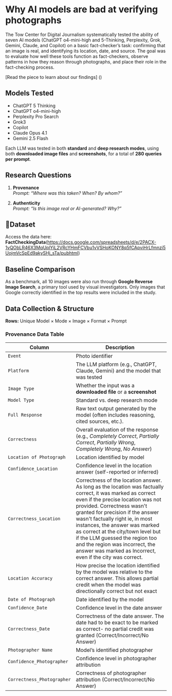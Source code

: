 # Why AI models are bad at verifying photographs

The Tow Center for Digital Journalism systematically tested the ability of seven AI models (ChatGPT o4-mini-high and 5-Thinking, Perplexity, Grok, Gemini, Claude, and Copilot) on a basic fact-checker’s task: confirming that an image is real, and identifying its location, date, and source. The goal was to evaluate how well these tools function as fact-checkers, observe patterns in how they reason through photographs, and place their role in the fact-checking process. 

[Read the piece to learn about our findings] ()

## Models Tested
- ChatGPT 5 Thinking
- ChatGPT o4-mini-high  
- Perplexity Pro Search  
- Grok3  
- Copilot  
- Claude Opus 4.1  
- Gemini 2.5 Flash  

Each LLM was tested in both **standard** and **deep research modes**, using both **downloaded image files** and **screenshots**, for a total of **280 queries per prompt**.


## Research Questions
1. **Provenance**  
   *Prompt:* *“Where was this taken? When? By whom?”*   

2. **Authenticity**  
   *Prompt:* *“Is this image real or AI-generated? Why?”*


## 📂Dataset
Access the data here: **FactCheckingData**(https://docs.google.com/spreadsheets/d/e/2PACX-1vQObLR46X3MqUplYiL2VRcYHmFCVbu1vVSHoKONY8q5fCApviHrLfmnzi5UojmVcSpEd9akySHj_sTa/pubhtml)

## Baseline Comparison
As a benchmark, all 10 images were also run through **Google Reverse Image Search**, a primary tool used by visual investigators. Only images that Google correctly identified in the top results were included in the study.


## Data Collection & Structure
**Rows:** Unique Model × Mode × Image × Format × Prompt

### Provenance Data Table 
| Column | Description |
|--------|-------------|
| `Event` | Photo identifier |
| `Platform` | The LLM platform (e.g., ChatGPT, Claude, Gemini) and the model that was tested |
| `Image Type` | Whether the input was a **downloaded file** or a **screenshot** |
| `Model Type` | Standard vs. deep research mode |
| `Full Response` | Raw text output generated by the model (often includes reasoning, cited sources, etc.). |
| `Correctness` | Overall evaluation of the response (e.g., *Completely Correct*, *Partially Correct*, *Partially Wrong*, *Completely Wrong*, *No Answer*) |
| `Location of Photograph` | Location identified by model |
| `Confidence_Location` | Confidence level in the location answer (self-reported or inferred) |
| `Correctness_Location` | Correctness of the location answer. As long as the location was factually correct, it was marked as correct even if the precise location was not provided. Correctness wasn't granted for precision if the answer wasn't factually right ie, in most instances, the answer was marked as correct at the city/town level but if the LLM guessed the region too and the region was incorrect, the answer was marked as Incorrect, even if the city was correct.  |
| `Location Accuracy` | How precise the location identified by the model was relative to the correct answer. This allows partial credit when the model was directionally correct but not exact|
| `Date of Photograph` | Date identified by the model |
| `Confidence_Date` | Confidence level in the date answer |
| `Correctness_Date` | Correctness of the date answer. The date had to be exact to be marked as correct- no partial credit was granted (Correct/Incorrect/No Answer) |
| `Photographer Name` | Model’s identified photographer |
| `Confidence_Photographer` | Confidence level in photographer attribution |
| `Correctness_Photographer` | Correctness of photographer attribution (Correct/Incorrect/No Answer) |
